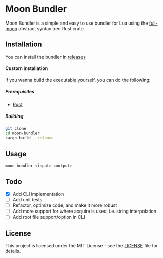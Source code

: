 # Moon Bundler

Moon Bundler is a simple and easy to use bundler for Lua using the [full-moon](https://github.com/Kampfkarren/full-moon) abstract syntax tree Rust crate.

## Installation

You can install the bundler in [releases](https://github.com/kaorlol/moon-bundler/releases/latest)

#### Custom installation

if you wanna build the executable yourself, you can do the following:

##### Prerequisites

-   [Rust](https://www.rust-lang.org/tools/install)

##### Building

```sh
git clone
cd moon-bundler
cargo build --release
```

## Usage

```sh
moon-bundler <input> <output>
```

## Todo
- [x] Add CLI implementation
- [ ] Add unit tests
- [ ] Refactor, optimize code, and make it more robust
- [ ] Add more support for where acquire is used, i.e. string interpolation
- [ ] Add root file support/option in CLI

## License

This project is licensed under the MIT License - see the [LICENSE](LICENSE) file for details.

